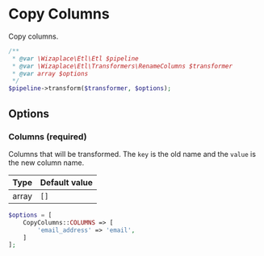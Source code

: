 # Copy Columns

Copy columns.

```php
/**
 * @var \Wizaplace\Etl\Etl $pipeline
 * @var \Wizaplace\Etl\Transformers\RenameColumns $transformer
 * @var array $options
 */
$pipeline->transform($transformer, $options);
```


## Options

### Columns (required)
Columns that will be transformed. The `key` is the old name and the `value` is the new column name.

| Type | Default value |
|----- | ------------- |
| array | `[]` |

```php
$options = [
    CopyColumns::COLUMNS => [
        'email_address' => 'email',
    ]
];
```
